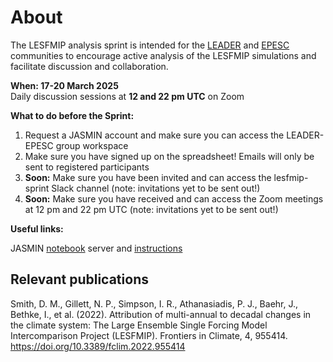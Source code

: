 # About 

The LESFMIP analysis sprint is intended for the [LEADER](https://www.aparc-climate.org/activities/leader-large-ensembles-for-attribution-of-dynamically-driven-extremes/) and [EPESC](https://www.wcrp-climate.org/epesc) communities to encourage active analysis of the LESFMIP simulations and facilitate discussion and collaboration. 

**When: 17-20 March 2025**<br />
Daily discussion sessions at **12 and 22 pm UTC** on Zoom

**What to do before the Sprint:**

1. Request a JASMIN account and make sure you can access the LEADER-EPESC group workspace
2. Make sure you have signed up on the spreadsheet! Emails will only be sent to registered participants
3. **Soon:** Make sure you have been invited and can access the lesfmip-sprint Slack channel (note: invitations yet to be sent out!)
4. **Soon:** Make sure you have received and can access the Zoom meetings at 12 pm and 22 pm UTC (note: invitations yet to be sent out!)

**Useful links:**

JASMIN [notebook](https://notebooks.jasmin.ac.uk) server and [instructions](https://help.jasmin.ac.uk/docs/interactive-computing/jasmin-notebooks-service/) 


## Relevant publications

Smith, D. M., Gillett, N. P., Simpson, I. R., Athanasiadis, P. J., Baehr, J., Bethke, I., et al. (2022). Attribution of multi-annual to decadal changes in the climate system: The Large Ensemble Single Forcing Model Intercomparison Project (LESFMIP). Frontiers in Climate, 4, 955414. https://doi.org/10.3389/fclim.2022.955414


